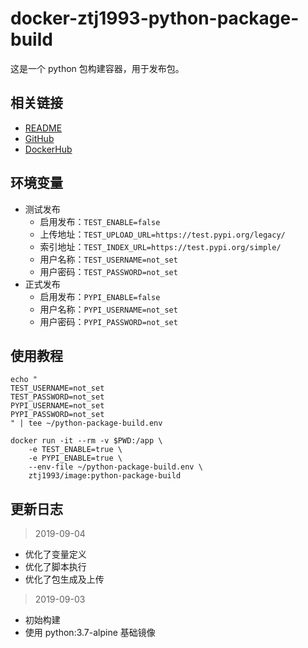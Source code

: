 # docker-ztj1993-python-package-build

这是一个 python 包构建容器，用于发布包。

## 相关链接
- [README](https://github.com/ztj1993/dockerfiles/blob/master/python-package-build/README.md)
- [GitHub](https://github.com/ztj1993/dockerfiles/tree/master/python-package-build)
- [DockerHub](https://hub.docker.com/r/ztj1993/image)

## 环境变量
- 测试发布
  - 启用发布：`TEST_ENABLE=false`
  - 上传地址：`TEST_UPLOAD_URL=https://test.pypi.org/legacy/`
  - 索引地址：`TEST_INDEX_URL=https://test.pypi.org/simple/`
  - 用户名称：`TEST_USERNAME=not_set`
  - 用户密码：`TEST_PASSWORD=not_set`
- 正式发布
  - 启用发布：`PYPI_ENABLE=false`
  - 用户名称：`PYPI_USERNAME=not_set`
  - 用户密码：`PYPI_PASSWORD=not_set`

## 使用教程
```
echo "
TEST_USERNAME=not_set
TEST_PASSWORD=not_set
PYPI_USERNAME=not_set
PYPI_PASSWORD=not_set
" | tee ~/python-package-build.env

docker run -it --rm -v $PWD:/app \
    -e TEST_ENABLE=true \
    -e PYPI_ENABLE=true \
    --env-file ~/python-package-build.env \
    ztj1993/image:python-package-build
```

## 更新日志

> 2019-09-04

- 优化了变量定义
- 优化了脚本执行
- 优化了包生成及上传

> 2019-09-03

- 初始构建
- 使用 python:3.7-alpine 基础镜像
